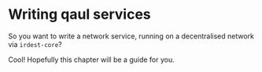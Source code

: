 # Writing qaul services

So you want to write a network service, running on a decentralised
network via `irdest-core`?

Cool! Hopefully this chapter will be a guide for you.
